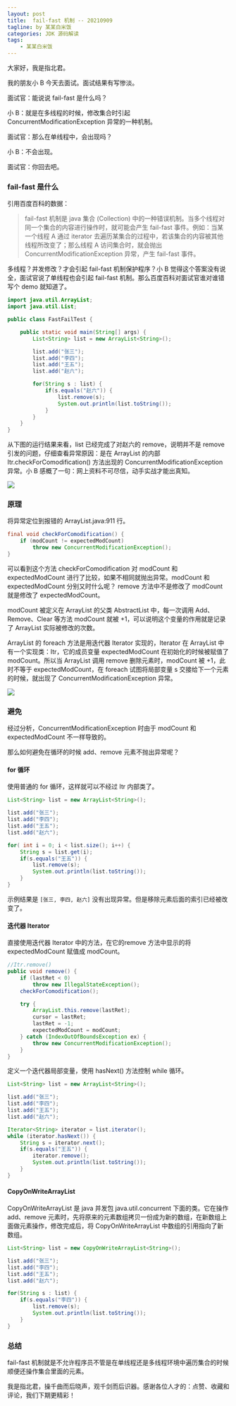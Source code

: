 ```yaml
---
layout: post
title:  fail-fast 机制 -- 20210909
tagline: by 某某白米饭
categories: JDK 源码解读
tags: 
    - 某某白米饭
---
```


大家好，我是指北君。

我的朋友小 B 今天去面试。面试结果有写惨淡。

面试官：能说说 fail-fast 是什么吗？

小 B：就是在多线程的时候，修改集合时引起 ConcurrentModificationException 异常的一种机制。

面试官：那么在单线程中，会出现吗？

小 B：不会出现。

面试官：你回去吧。

<!--more-->

### fail-fast 是什么

引用百度百科的数据：

> fail-fast 机制是 java 集合 (Collection) 中的一种错误机制。当多个线程对同一个集合的内容进行操作时，就可能会产生 fail-fast 事件。例如：当某一个线程 A 通过 iterator 去遍历某集合的过程中，若该集合的内容被其他线程所改变了；那么线程 A 访问集合时，就会抛出 ConcurrentModificationException 异常，产生 fail-fast 事件。

多线程？并发修改？才会引起 fail-fast 机制保护程序？小 B 觉得这个答案没有说全，面试官说了单线程也会引起 fail-fast 机制。那么百度百科对面试官谁对谁错写个 demo 就知道了。

```java
import java.util.ArrayList;
import java.util.List;

public class FastFailTest {

    public static void main(String[] args) {
        List<String> list = new ArrayList<String>();

        list.add("张三");
        list.add("李四");
        list.add("王五");
        list.add("赵六");

        for(String s : list) {
            if(s.equals("赵六")) {
                list.remove(s);
                System.out.println(list.toString());
            }
        }
    }
}
```

从下图的运行结果来看，list 已经完成了对赵六的 remove，说明并不是 remove 引发的问题，仔细查看异常原因：是在 ArrayList 的内部 Itr.checkForComodification() 方法出现的 ConcurrentModificationException 异常。小 B 感概了一句：网上资料不可尽信，动手实战才能出真知。

![](http://www.javanorth.cn/assets/images/2021/failFast/0.png)

### 原理

将异常定位到报错的 ArrayList.java:911 行。

```java
final void checkForComodification() {
    if (modCount != expectedModCount)
        throw new ConcurrentModificationException();
}
```

可以看到这个方法 checkForComodification 对 modCount 和 expectedModCount 进行了比较，如果不相同就抛出异常。modCount 和 expectedModCount 分别又时什么呢？ remove 方法中不是修改了 modCount 就是修改了 expectedModCount。

modCount 被定义在 ArrayList 的父类 AbstractList 中，每一次调用 Add、Remove、Clear 等方法 modCount 就被 +1，可以说明这个变量的作用就是记录了 ArrayList 实际被修改的次数。

ArrayList 的 foreach 方法是用迭代器 Iterator 实现的，Iterator 在 ArrayList 中有一个实现类：Itr，它的成员变量 expectedModCount 在初始化的时候被赋值了 modCount。所以当 ArrayList 调用 remove 删除元素时，modCount 被 +1，此时不等于 expectedModCount，在 foreach 试图将局部变量 s 交接给下一个元素的时候，就出现了 ConcurrentModificationException 异常。

![](http://www.javanorth.cn/assets/images/2021/failFast/1.png)

### 避免

经过分析，ConcurrentModificationException 时由于 modCount 和 expectedModCount 不一样导致的。

那么如何避免在循环的时候 add、remove 元素不抛出异常呢？

#### for 循环

使用普通的 for 循环，这样就可以不经过 Itr 内部类了。

```java
List<String> list = new ArrayList<String>();

list.add("张三");
list.add("李四");
list.add("王五");
list.add("赵六");

for( int i = 0; i < list.size(); i++) {
    String s = list.get(i);
    if(s.equals("王五")) {
        list.remove(s);
        System.out.println(list.toString());
    }
}
```

示例结果是 `[张三, 李四, 赵六]` 没有出现异常。但是移除元素后面的索引已经被改变了。

#### 迭代器 Iterator

直接使用迭代器 Iterator 中的方法，在它的remove 方法中显示的将 expectedModCount 赋值成 modCount。

```java
//Itr.remove()
public void remove() {
    if (lastRet < 0)
        throw new IllegalStateException();
    checkForComodification();

    try {
        ArrayList.this.remove(lastRet);
        cursor = lastRet;
        lastRet = -1;
        expectedModCount = modCount;
    } catch (IndexOutOfBoundsException ex) {
        throw new ConcurrentModificationException();
    }
}
```

定义一个迭代器局部变量，使用 hasNext() 方法控制 while 循环。

```java
List<String> list = new ArrayList<String>();

list.add("张三");
list.add("李四");
list.add("王五");
list.add("赵六");

Iterator<String> iterator = list.iterator();
while (iterator.hasNext()) {
    String s = iterator.next();
    if(s.equals("王五")) {
        iterator.remove();
        System.out.println(list.toString());
    }
}
```

#### CopyOnWriteArrayList

CopyOnWriteArrayList 是 java 并发包 java.util.concurrent 下面的类。它在操作 add、remove 元素时，先将原来的元素数组拷贝一份成为新的数组，在新数组上面做元素操作，修改完成后，将 CopyOnWriteArrayList 中数组的引用指向了新数组。

```java
List<String> list = new CopyOnWriteArrayList<String>();

list.add("张三");
list.add("李四");
list.add("王五");
list.add("赵六");

for(String s : list) {
    if(s.equals("李四")) {
        list.remove(s);
        System.out.println(list.toString());
    }
}
```

### 总结

fail-fast 机制就是不允许程序员不管是在单线程还是多线程环境中遍历集合的时候顺便还操作集合里面的元素。

我是指北君，操千曲而后晓声，观千剑而后识器。感谢各位人才的：点赞、收藏和评论，我们下期更精彩！
